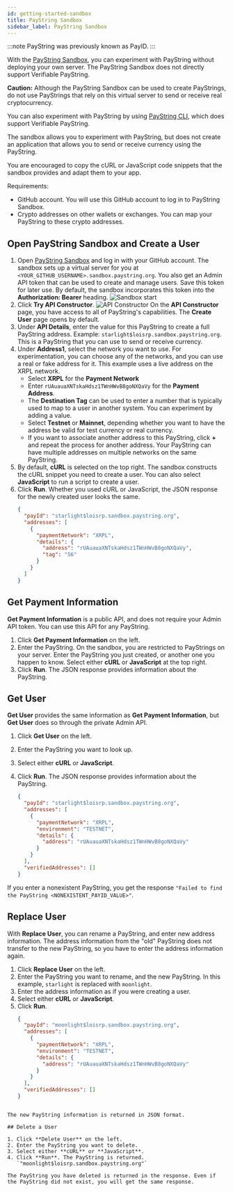 ```yaml
---
id: getting-started-sandbox
title: PayString Sandbox
sidebar_label: PayString Sandbox
---
```


:::note
PayString was previously known as PayID.
:::

With the [PayString Sandbox](https://paystring.org/sandbox), you can experiment with PayString without deploying your own server. The PayString Sandbox does not directly support Verifiable PayString.

**Caution:** Although the PayString Sandbox can be used to create PayStrings, do not use PayStrings that rely on this virtual server to send or receive real cryptocurrency.

You can also experiment with PayString by using [PayString CLI](paystring-cli), which does support Verifiable PayString.

The sandbox allows you to experiment with PayString, but does not create an application that allows you to send or receive currency using the PayString.

You are encouraged to copy the cURL or JavaScript code snippets that the sandbox provides and adapt them to your app.

Requirements:

- GitHub account. You will use this GitHub account to log in to PayString Sandbox.
- Crypto addresses on other wallets or exchanges. You can map your PayString to these crypto addresses.

## Open PayString Sandbox and Create a User

1. Open [PayString Sandbox](https://paystring.org/sandbox) and log in with your GitHub account.
   The sandbox sets up a virtual server for you at `<YOUR_GITHUB_USERNAME>.sandbox.paystring.org`.
   You also get an Admin API token that can be used to create and manage users. Save this token for later use. By default, the sandbox incorporates this token into the **Authorization: Bearer** heading.
   ![Sandbox start](/img/docs/sandbox-start.png)
2. Click **Try API Constructor**.
   ![API Constructor](/img/docs/api-constructor1.png)
   On the **API Constructor** page, you have access to all of PayString's capabilities. The **Create User** page opens by default.
3. Under **API Details**, enter the value for this PayString to create a full PayString address. Example: `starlight$loisrp.sandbox.paystring.org`. This is a PayString that you can use to send or receive currency.
4. Under **Address1**, select the network you want to use. For experimentation, you can choose any of the networks, and you can use a real or fake address for it. This example uses a live address on the XRPL network.
   - Select **XRPL** for the **Payment Network**
   - Enter `rUAuauaXNTskaHdsz1TWnHWvB8goNXQaVy` for the **Payment Address**.
   - The **Destination Tag** can be used to enter a number that is typically used to map to a user in another system. You can experiment by adding a value.
   - Select **Testnet** or **Mainnet**, depending whether you want to have the address be valid for test currency or real currency.
   - If you want to associate another address to this PayString, click **+** and repeat the process for another address. Your PayString can have multiple addresses on multiple networks on the same PayString.
5. By default, **cURL** is selected on the top right. The sandbox constructs the cURL snippet you need to create a user. You can also select **JavaScript** to run a script to create a user.
6. Click **Run**. Whether you used cURL or JavaScript, the JSON response for the newly created user looks the same.
   ```json
   {
     "payId": "starlight$loisrp.sandbox.paystring.org",
     "addresses": [
       {
         "paymentNetwork": "XRPL",
         "details": {
           "address": "rUAuauaXNTskaHdsz1TWnHWvB8goNXQaVy",
           "tag": "56"
         }
       }
     ]
   }
   ```

## Get Payment Information

**Get Payment Information** is a public API, and does not require your Admin API token. You can use this API for any PayString.

1. Click **Get Payment Information** on the left.
2. Enter the PayString. On the sandbox, you are restricted to PayStrings on your server. Enter the PayString you just created, or another one you happen to know. Select either **cURL** or **JavaScript** at the top right.
3. Click **Run**. The JSON response provides information about the PayString.

## Get User

**Get User** provides the same information as **Get Payment Information**, but **Get User** does so through the private Admin API.

1. Click **Get User** on the left.
2. Enter the PayString you want to look up.
3. Select either **cURL** or **JavaScript**.
4. Click **Run**. The JSON response provides information about the PayString.

   ```json
   {
     "payId": "starlight$loisrp.sandbox.paystring.org",
     "addresses": [
       {
         "paymentNetwork": "XRPL",
         "environment": "TESTNET",
         "details": {
           "address": "rUAuauaXNTskaHdsz1TWnHWvB8goNXQaVy"
         }
       }
     ],
     "verifiedAddresses": []
   }
   ```

If you enter a nonexistent PayString, you get the response `"Failed to find the PayString <NONEXISTENT_PAYID_VALUE>"`.

## Replace User

With **Replace User**, you can rename a PayString, and enter new address information. The address information from the "old" PayString does not transfer to the new PayString, so you have to enter the address information again.

1. Click **Replace User** on the left.
2. Enter the PayString you want to rename, and the new PayString. In this example, `starlight` is replaced with `moonlight`.
3. Enter the address information as if you were creating a user.
4. Select either **cURL** or **JavaScript**.
5. Click **Run**.
   ```json
   {
     "payId": "moonlight$loisrp.sandbox.paystring.org",
     "addresses": [
       {
         "paymentNetwork": "XRPL",
         "environment": "TESTNET",
         "details": {
           "address": "rUAuauaXNTskaHdsz1TWnHWvB8goNXQaVy"
         }
       }
     ],
     "verifiedAddresses": []
   }
   ```

```

The new PayString information is returned in JSON format.

## Delete a User

1. Click **Delete User** on the left.
2. Enter the PayString you want to delete.
3. Select either **cURL** or **JavaScript**.
4. Click **Run**. The PayString is returned.
   `"moonlight$loisrp.sandbox.paystring.org"`

The PayString you have deleted is returned in the response. Even if the PayString did not exist, you will get the same response.
```
